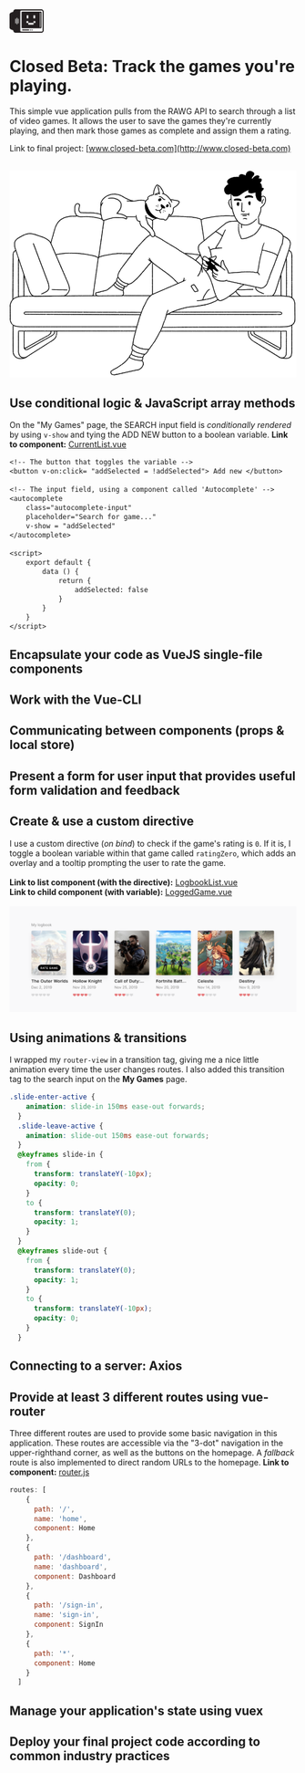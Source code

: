 <img src="src/assets/images/logo.png" width="60">
<br/>

# Closed Beta: Track the games you're playing.

This simple vue application pulls from the RAWG API to search through a list of video games. It allows the user to save the games they're currently playing, and then mark those games as complete and assign them a rating.

Link to final project: [www.closed-beta.com](http://www.closed-beta.com)

<br/>
<img src="src/assets/images/home-illustration-white.png" width="590">
<br/>

## Use conditional logic & JavaScript array methods
On the "My Games" page, the SEARCH input field is *conditionally rendered* by using ```v-show``` and tying the ADD NEW button to a boolean variable.  **Link to component:** [CurrentList.vue](https://github.com/tannerthelin/tannerthelin-vue-final-project/blob/master/src/components/CurrentList.vue)

```vue
<!-- The button that toggles the variable -->
<button v-on:click= "addSelected = !addSelected"> Add new </button>  

<!-- The input field, using a component called 'Autocomplete' -->
<autocomplete
    class="autocomplete-input"
    placeholder="Search for game..."
    v-show = "addSelected"
</autocomplete> 

<script>
    export default {
        data () {
            return {
                addSelected: false
            }
        }
    }
</script>
```

## Encapsulate your code as VueJS single-file components


## Work with the Vue-CLI


## Communicating between components (props & local store)


## Present a form for user input that provides useful form validation and feedback


## Create & use a custom directive
I use a custom directive (*on bind*) to check if the game's rating is ```0```. If it is, I toggle a boolean variable within that game called ```ratingZero```, which adds an overlay and a tooltip prompting the user to rate the game.
<br/><br/>
**Link to list component (with the directive):** [LogbookList.vue](https://github.com/tannerthelin/tannerthelin-vue-final-project/blob/master/src/components/LogbookList.vue)
<br/>
**Link to child component (with variable):** [LoggedGame.vue](https://github.com/tannerthelin/tannerthelin-vue-final-project/blob/master/src/components/LoggedGame.vue)
<br/><br/>
<img src="src/assets/images/img-directive.png">


## Using animations & transitions
I wrapped my ```router-view``` in a transition tag, giving me a nice little animation every time the user changes routes. I also added this transition tag to the search input on the **My Games** page.
<br>
```css
.slide-enter-active {
    animation: slide-in 150ms ease-out forwards;
  }
  .slide-leave-active {
    animation: slide-out 150ms ease-out forwards;
  }
  @keyframes slide-in {
    from {
      transform: translateY(-10px);
      opacity: 0;
    }
    to {
      transform: translateY(0);
      opacity: 1;
    }
  }
  @keyframes slide-out {
    from {
      transform: translateY(0);
      opacity: 1;
    }
    to {
      transform: translateY(-10px);
      opacity: 0;
    }
  }
```

## Connecting to a server: Axios


## Provide at least 3 different routes using vue-router
Three different routes are used to provide some basic navigation in this application. These routes are accessible via the "3-dot" navigation in the upper-righthand corner, as well as the buttons on the homepage. A *fallback* route is also implemented to direct random URLs to the homepage.  **Link to component:** [router.js](https://github.com/tannerthelin/tannerthelin-vue-final-project/blob/master/src/router.js)

```Javascript
routes: [
    {
      path: '/',
      name: 'home',
      component: Home
    },
    {
      path: '/dashboard',
      name: 'dashboard',
      component: Dashboard
    },
    {
      path: '/sign-in',
      name: 'sign-in',
      component: SignIn
    },
    {
      path: '*',
      component: Home
    }
  ]
```


## Manage your application's state using vuex


## Deploy your final project code according to common industry practices

